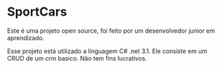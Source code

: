 # SportCars

Este é uma projeto open source, foi feito por um desenvolvedor junior em aprendizado.

Esse projeto está utilizado a linguagem C# .net 3.1.
Ele consiste em um CRUD de um crm basico.
Não tem fins lucrativos.
